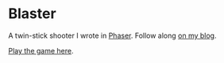 # Blaster

A twin-stick shooter I wrote in [Phaser][phaser]. Follow along [on my blog][blasterblog].

[Play the game here][playblaster].

  [phaser]: http://phaser.io
  [blasterblog]: http://drhayes.io/blaster
  [playblaster]: http://blaster.drhayes.io
